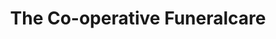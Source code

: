 ---
title: "The Co-operative Funeralcare"
url: /kings-lynn/the-co-operative-funeralcare/
shop: funeral directors
---